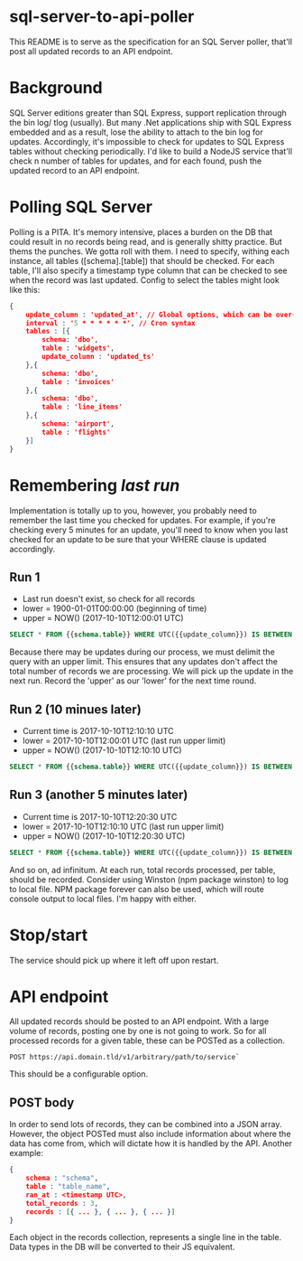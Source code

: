 # sql-server-to-api-poller
This README is to serve as the specification for an SQL Server poller,
that'll post all updated records to an API endpoint.

# Background
SQL Server editions greater than SQL Express, support replication through the bin log/ tlog (usually).
But many .Net applications ship with SQL Express embedded and as a result, lose the ability
to attach to the bin log for updates. Accordingly, it's impossible to check for updates to SQL Express
tables without checking periodically.
I'd like to build a NodeJS service that'll check n number of tables for updates, and for each found, push
the updated record to an API endpoint.

# Polling SQL Server
Polling is a PITA. It's memory intensive, places a burden on the DB that could result in no records
being read, and is generally shitty practice. But thems the punches. We gotta roll with them.
I need to specify, withing each instance, all tables ([schema].[table]) that should be checked.
For each table, I'll also specify a timestamp type column that can be checked to see when the record
was last updated.
Config to select the tables might look like this:
```json
{    
    update_column : 'updated_at', // Global options, which can be over-ridden
    interval : '5 * * * * * *', // Cron syntax
    tables : [{
        schema: 'dbo',
        table : 'widgets',
        update_column : 'updated_ts'
    },{
        schema: 'dbo',
        table : 'invoices'
    },{
        schema: 'dbo',
        table : 'line_items'
    },{
        schema: 'airport',
        table : 'flights'
    }]
}
```

# Remembering _last run_
Implementation is totally up to you, however, you probably need to remember the last time you checked
for updates. For example, if you're checking every 5 minutes for an update, you'll need to know when you
last checked for an update to be sure that your WHERE clause is updated accordingly.

## Run 1
* Last run doesn't exist, so check for all records
* lower = 1900-01-01T00:00:00 (beginning of time)
* upper = NOW() (2017-10-10T12:00:01 UTC)
```SQL
SELECT * FROM {{schema.table}} WHERE UTC({{update_column}}) IS BETWEEN {{lower}} and {{upper}}
```
Because there may be updates during our process, we must delimit the query with an upper limit.
This ensures that any updates don't affect the total number of records we are processing.
We will pick up the update in the next run.
Record the 'upper' as our 'lower' for the next time round.

## Run 2 (10 minues later)
* Current time is 2017-10-10T12:10:10 UTC
* lower = 2017-10-10T12:00:01 UTC (last run upper limit)
* upper = NOW() (2017-10-10T12:10:10 UTC)
```SQL
SELECT * FROM {{schema.table}} WHERE UTC({{update_column}}) IS BETWEEN {{lower}} and {{upper}}
```

## Run 3 (another 5 minutes later)
* Current time is 2017-10-10T12:20:30 UTC
* lower = 2017-10-10T12:10:10 UTC (last run upper limit)
* upper = NOW() (2017-10-10T12:20:30 UTC)
```SQL
SELECT * FROM {{schema.table}} WHERE UTC({{update_column}}) IS BETWEEN {{lower}} and {{upper}}
```

And so on, ad infinitum. At each run, total records processed, per table, should be recorded. Consider
using Winston (npm package winston) to log to local file. NPM package forever can also be used, which 
will route console output to local files. I'm happy with either.

# Stop/start
The service should pick up where it left off upon restart.

# API endpoint
All updated records should be posted to an API endpoint. With a large volume of records, posting
one by one is not going to work. So for all processed records for a given table, these can be POSTed
as a collection.
```CURL
POST https://api.domain.tld/v1/arbitrary/path/to/service`
```
This should be a configurable option.

## POST body
In order to send lots of records, they can be combined into a JSON array. However, the object POSTed
must also include information about where the data has come from, which will dictate how it is handled
by the API. Another example:
```JSON
{
    schema : "schema",
    table : "table_name",
    ran_at : <timestamp UTC>,
    total_records : 3,
    records : [{ ... }, { ... }, { ... }]
}
```
Each object in the records collection, represents a single line in the table. Data types in the DB
will be converted to their JS equivalent. 